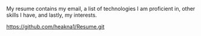 My resume contains my email, a list of technologies I am proficient in, other skills I have, and lastly, my interests.

https://github.com/heakna1/Resume.git